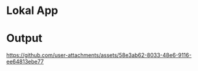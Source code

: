 # Lokal App

# Output



https://github.com/user-attachments/assets/58e3ab62-8033-48e6-9116-ee64813ebe77


